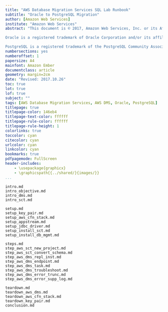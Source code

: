 ```yaml
---
title: "AWS Database Migration Services SQL Lab Runbook"
subtitle: "Oracle to PostgreSQL Migration"
author: [Amazon Web Services]
institute: "Amazon Web Services"
abstract: "This document is © 2017, Amazon Web Services, Inc. or its Affiliates. All rights reserved.

Oracle is a registered trademark of Oracle Corporation and/or its affiliates.

PostgreSQL is a registered trademark of the PostgreSQL Community Association of Canada."
numbersections: yes
numberoffset: 1
papersize: A4
mainfont: Amazon Ember
documentclass: article
geometry: margin=2cm
date: "Revised: 2017.10.26"
toc: true
lot: true
lof: true
subject: ""
tags: [AWS Database Migration Services, AWS DMS, Oracle, PostgreSQL]
titlepage: true
titlepage-color: 146eb4
titlepage-text-color: ffffff
titlepage-rule-color: ffffff
titlepage-rule-height: 1
colorlinks: true
toccolor: cyan
citecolor: cyan
urlcolor: cyan
linkcolor: cyan
bookmarks: true
pdfpagemode: FullScreen
header-includes:
    - \usepackage{graphicx}
    - \graphicspath{{../shared/}{images/}}
...
```


```include
intro.md
intro_objective.md
intro_dms.md
intro_sct.md
```

```include
setup.md
setup_key_pair.md
setup_aws_cfn_stack.md
setup_appstream.md
setup_jdbc_driver.md
setup_install_sct.md
setup_install_db_mgmt.md
```

```include
steps.md
step_aws_sct_new_project.md
step_aws_sct_convert_schema.md
step_aws_dms_repl_inst.md
step_aws_dms_endpoint.md
step_aws_dms_task.md
step_aws_dms_troubleshoot.md
step_aws_dms_error_trunc.md
step_aws_dms_error_supp_log.md
```

```include
teardown.md
teardown_aws_dms.md
teardown_aws_cfn_stack.md
teardown_key_pair.md
conclusion.md
```